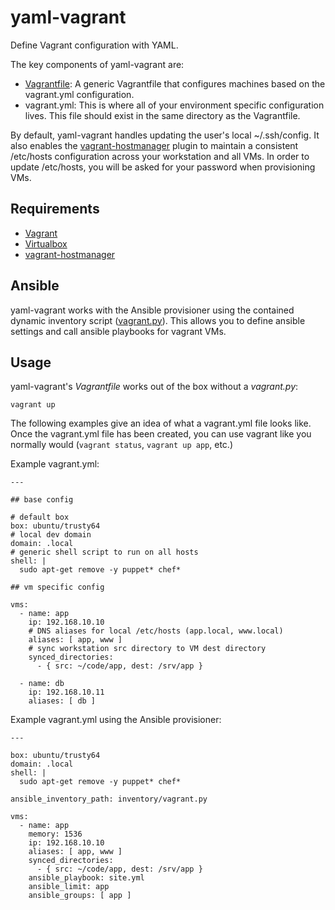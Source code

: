 # yaml-vagrant
Define Vagrant configuration with YAML.

The key components of yaml-vagrant are:
- [Vagrantfile](https://github.com/colinhoglund/yaml-vagrant/blob/master/Vagrantfile): A generic Vagrantfile that configures machines based on the vagrant.yml configuration.
- vagrant.yml: This is where all of your environment specific configuration lives. This file should exist in the same directory as the Vagrantfile.

By default, yaml-vagrant handles updating the user's local ~/.ssh/config. It also enables the [vagrant-hostmanager](https://github.com/devopsgroup-io/vagrant-hostmanager) plugin to maintain a consistent /etc/hosts configuration across your workstation and all VMs. In order to update /etc/hosts, you will be asked for your password when provisioning VMs.

## Requirements
- [Vagrant](https://www.vagrantup.com/docs/installation/)
- [Virtualbox](https://www.virtualbox.org/wiki/Downloads)
- [vagrant-hostmanager](https://github.com/devopsgroup-io/vagrant-hostmanager)

## Ansible
yaml-vagrant works with the Ansible provisioner using the contained dynamic inventory script ([vagrant.py](https://github.com/colinhoglund/yaml-vagrant/blob/master/vagrant.py)). This allows you to define ansible settings and call ansible playbooks for vagrant VMs.

## Usage
yaml-vagrant's _Vagrantfile_ works out of the box without a _vagrant.py_:

    vagrant up

The following examples give an idea of what a vagrant.yml file looks like. Once the vagrant.yml file has been created, you can use vagrant like you normally would (`vagrant status`, `vagrant up app`, etc.)

Example vagrant.yml:

    ---

    ## base config

    # default box
    box: ubuntu/trusty64
    # local dev domain
    domain: .local
    # generic shell script to run on all hosts
    shell: |
      sudo apt-get remove -y puppet* chef*

    ## vm specific config

    vms:
      - name: app
        ip: 192.168.10.10
        # DNS aliases for local /etc/hosts (app.local, www.local)
        aliases: [ app, www ]
        # sync workstation src directory to VM dest directory
        synced_directories:
          - { src: ~/code/app, dest: /srv/app }

      - name: db
        ip: 192.168.10.11
        aliases: [ db ]

Example vagrant.yml using the Ansible provisioner:

    ---

    box: ubuntu/trusty64
    domain: .local
    shell: |
      sudo apt-get remove -y puppet* chef*

    ansible_inventory_path: inventory/vagrant.py

    vms:
      - name: app
        memory: 1536
        ip: 192.168.10.10
        aliases: [ app, www ]
        synced_directories:
          - { src: ~/code/app, dest: /srv/app }
        ansible_playbook: site.yml
        ansible_limit: app
        ansible_groups: [ app ]

